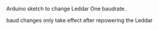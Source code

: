 Arduino sketch to change Leddar One baudrate.

baud changes only take effect after repowering the Leddar
